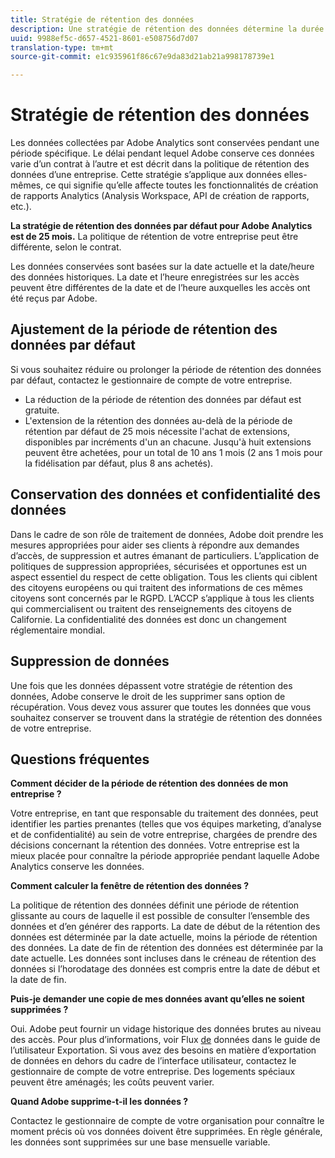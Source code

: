 ```yaml
---
title: Stratégie de rétention des données
description: Une stratégie de rétention des données détermine la durée pendant laquelle Adobe stocke vos données.
uuid: 9988ef5c-d657-4521-8601-e508756d7d07
translation-type: tm+mt
source-git-commit: e1c935961f86c67e9da83d21ab21a998178739e1

---
```



# Stratégie de rétention des données

Les données collectées par Adobe Analytics sont conservées pendant une période spécifique. Le délai pendant lequel Adobe conserve ces données varie d’un contrat à l’autre et est décrit dans la politique de rétention des données d’une entreprise. Cette stratégie s’applique aux données elles-mêmes, ce qui signifie qu’elle affecte toutes les fonctionnalités de création de rapports Analytics (Analysis Workspace, API de création de rapports, etc.).

**La stratégie de rétention des données par défaut pour Adobe Analytics est de 25 mois.** La politique de rétention de votre entreprise peut être différente, selon le contrat.

Les données conservées sont basées sur la date actuelle et la date/heure des données historiques. La date et l’heure enregistrées sur les accès peuvent être différentes de la date et de l’heure auxquelles les accès ont été reçus par Adobe.

## Ajustement de la période de rétention des données par défaut

Si vous souhaitez réduire ou prolonger la période de rétention des données par défaut, contactez le gestionnaire de compte de votre entreprise.

* La réduction de la période de rétention des données par défaut est gratuite.
* L'extension de la rétention des données au-delà de la période de rétention par défaut de 25 mois nécessite l'achat de extensions, disponibles par incréments d'un an chacune. Jusqu'à huit extensions peuvent être achetées, pour un total de 10 ans 1 mois (2 ans 1 mois pour la fidélisation par défaut, plus 8 ans achetés).

## Conservation des données et confidentialité des données

Dans le cadre de son rôle de traitement de données, Adobe doit prendre les mesures appropriées pour aider ses clients à répondre aux demandes d’accès, de suppression et autres émanant de particuliers. L’application de politiques de suppression appropriées, sécurisées et opportunes est un aspect essentiel du respect de cette obligation. Tous les clients qui ciblent des citoyens européens ou qui traitent des informations de ces mêmes citoyens sont concernés par le RGPD. L’ACCP s’applique à tous les clients qui commercialisent ou traitent des renseignements des citoyens de Californie. La confidentialité des données est donc un changement réglementaire mondial.

## Suppression de données

Une fois que les données dépassent votre stratégie de rétention des données, Adobe conserve le droit de les supprimer sans option de récupération. Vous devez vous assurer que toutes les données que vous souhaitez conserver se trouvent dans la stratégie de rétention des données de votre entreprise.

## Questions fréquentes

**Comment décider de la période de rétention des données de mon entreprise ?**

Votre entreprise, en tant que responsable du traitement des données, peut identifier les parties prenantes (telles que vos équipes marketing, d’analyse et de confidentialité) au sein de votre entreprise, chargées de prendre des décisions concernant la rétention des données. Votre entreprise est la mieux placée pour connaître la période appropriée pendant laquelle Adobe Analytics conserve les données.

**Comment calculer la fenêtre de rétention des données ?**

La politique de rétention des données définit une période de rétention glissante au cours de laquelle il est possible de consulter l’ensemble des données et d’en générer des rapports. La date de début de la rétention des données est déterminée par la date actuelle, moins la période de rétention des données. La date de fin de rétention des données est déterminée par la date actuelle. Les données sont incluses dans le créneau de rétention des données si l’horodatage des données est compris entre la date de début et la date de fin.

**Puis-je demander une copie de mes données avant qu’elles ne soient supprimées ?**

Oui. Adobe peut fournir un vidage historique des données brutes au niveau des accès. Pour plus d’informations, voir Flux [de](/help/export/analytics-data-feed/data-feed-overview.md) données dans le guide de l’utilisateur Exportation. Si vous avez des besoins en matière d’exportation de données en dehors du cadre de l’interface utilisateur, contactez le gestionnaire de compte de votre entreprise. Des logements spéciaux peuvent être aménagés; les coûts peuvent varier.

**Quand Adobe supprime-t-il les données ?**

Contactez le gestionnaire de compte de votre organisation pour connaître le moment précis où vos données doivent être supprimées. En règle générale, les données sont supprimées sur une base mensuelle variable.
